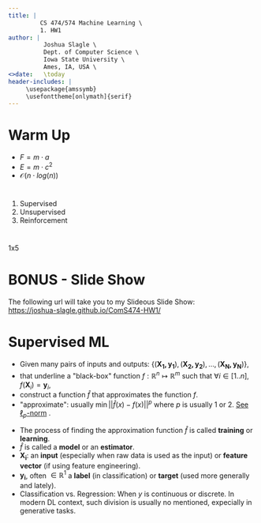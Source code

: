 ```yaml
---
title: | 
         CS 474/574 Machine Learning \
         1. HW1
author: |
          Joshua Slagle \
          Dept. of Computer Science \
          Iowa State University \
          Ames, IA, USA \
<>date:   \today
header-includes: |
     \usepackage{amssymb}
     \usefonttheme[onlymath]{serif}
---
```

# Warm Up

* $F = m\cdot a$
* $E = m \cdot c^2$
* $\mathcal{O}(n \cdot log(n))$

# 

1. Supervised
2. Unsupervised
3. Reinforcement

# 

1x5

# BONUS - Slide Show
The following url will take you to my Slideous Slide Show: \
https://joshua-slagle.github.io/ComS474-HW1/

# Supervised ML
- Given many pairs of inputs and outputs: $\{(\mathbf{X_1, y_1}), (\mathbf{X_2, y_2}), \dots, (\mathbf{X_N, y_N})\}$, 
- that underline a "black-box" function $f:\mathbb{R}^n \mapsto \mathbb{R}^m$ such that $\forall i \in [1..n], f(\mathbf{X}_i)=\mathbf{y}_i$, 
- construct a function $\hat{f}$ that approximates the function $f$. 
- "approximate": usually $\min || \hat{f}(x) - f(x)||^{p}$ where $p$ is usually 1 or 2. [See $\ell_p$-norm](https://en.wikipedia.org/wiki/Norm_(mathematics)) . 
<!-- - In other words, $f$ is a black box. And we need to find $\hat{f}$ that mimick the black box.  -->
- The process of finding the approximation function $\hat{f}$ is called **training** or **learning**. 
 - $\hat{f}$ is called a **model** or an **estimator**. 
- $\mathbf{X_i}$: an **input** (especially when raw data is used as the input) or **feature vector** (if using feature engineering). 
- $\mathbf{y_i}$, often $\in \mathbb{R}^1$ a **label** (in classification) or **target** (used more generally and lately). 
- Classification vs. Regression: When $y$ is continuous or discrete. In modern DL context, such division is usually no mentioned, expecially in generative tasks. 
